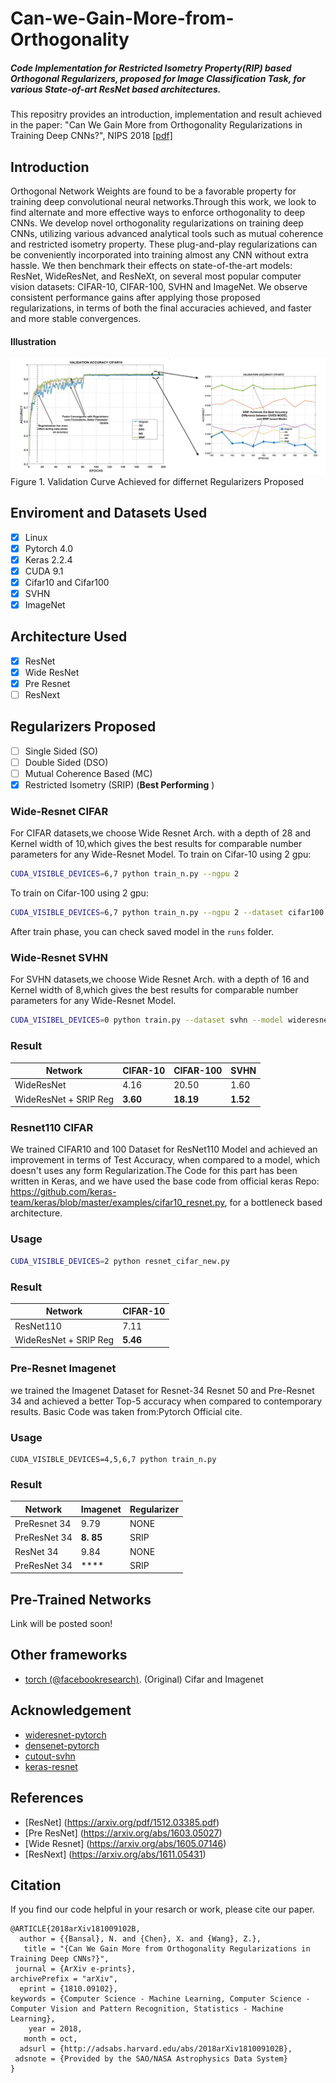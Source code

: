 # Can-we-Gain-More-from-Orthogonality
##### Code Implementation for Restricted Isometry Property(RIP) based Orthogonal Regularizers, proposed for Image Classification Task, for various State-of-art ResNet based architectures.

This repositry provides an introduction, implementation and result achieved in the paper:
"Can We Gain More from Orthogonality Regularizations in Training Deep CNNs?", NIPS 2018 [[pdf]](https://arxiv.org/abs/1810.09102) 

## Introduction
Orthogonal Network Weights are found to be a favorable property for training deep convolutional neural networks.Through this work, we look to find alternate and more effective  ways to enforce orthogonality to deep CNNs. We develop novel orthogonality regularizations on training deep CNNs, utilizing various advanced analytical tools such as mutual coherence and restricted isometry property. These plug-and-play regularizations can be conveniently incorporated into training almost any CNN without extra hassle. We then benchmark their effects on state-of-the-art models: ResNet, WideResNet, and ResNeXt, on several most popular computer vision datasets: CIFAR-10, CIFAR-100, SVHN and ImageNet. We observe consistent performance gains after applying those proposed regularizations, in terms of both the final accuracies achieved, and faster and more stable convergences. 

#### Illustration
![Can-we-Gain-More-from-Orthogonality](/FIGS/final_resnet_cifar10f.PNG)
Figure 1. Validation Curve Achieved for differnet Regularizers Proposed

## Enviroment and Datasets Used
- [x] Linux
- [x] Pytorch 4.0
- [x] Keras 2.2.4
- [x] CUDA 9.1
- [x] Cifar10 and Cifar100
- [x] SVHN
- [x] ImageNet

## Architecture Used
- [x] ResNet
- [x] Wide ResNet
- [x] Pre Resnet
- [ ] ResNext

## Regularizers Proposed 
- [ ] Single Sided (SO)
- [ ] Double Sided (DSO)
- [ ] Mutual Coherence Based (MC)
- [x] Restricted Isometry (SRIP) (**Best Performing** )

### Wide-Resnet CIFAR
For CIFAR datasets,we choose Wide Resnet Arch. with a depth of 28 and Kernel width of 10,which
gives the best results for comparable number parameters for any Wide-Resnet Model. 
To train on Cifar-10 using 2 gpu:

```bash
CUDA_VISIBLE_DEVICES=6,7 python train_n.py --ngpu 2
```

To train on Cifar-100 using 2 gpu:

```bash
CUDA_VISIBLE_DEVICES=6,7 python train_n.py --ngpu 2 --dataset cifar100
```

After train phase, you can check saved model in the ```runs``` folder.

### Wide-Resnet SVHN
For SVHN datasets,we choose Wide Resnet Arch. with a depth of 16 and Kernel width of 8,which
gives the best results for comparable number parameters for any Wide-Resnet Model. 
``` bash
CUDA_VISIBEL_DEVICES=0 python train.py --dataset svhn --model wideresnet --learning_rate 0.01 --epochs 160
```

### Result
| **Network** | **CIFAR-10** | **CIFAR-100** | **SVHN** |
| ----------- | ------------ | ------------- | -------- |
| WideResNet  | 4.16       | 20.50          | 1.60     |
| WideResNet + SRIP Reg | **3.60** | **18.19**        | **1.52** |

### Resnet110 CIFAR
We  trained CIFAR10 and 100 Dataset for ResNet110 Model and achieved an improvement in terms of Test Accuracy, when compared to a model, which doesn't uses any form Regularization.The Code for this part has been written in Keras, and we have used the base code from official keras Repo: https://github.com/keras-team/keras/blob/master/examples/cifar10_resnet.py, for a bottleneck based architecture.

### Usage
``` bash
CUDA_VISIBLE_DEVICES=2 python resnet_cifar_new.py
```

### Result
| **Network** | **CIFAR-10** | 
| ----------- | ------------ | 
| ResNet110  | 7.11    | 
| WideResNet + SRIP Reg | **5.46** | 

### Pre-Resnet Imagenet
we trained the Imagenet Dataset for Resnet-34 Resnet 50 and Pre-Resnet 34 and achieved a better Top-5 accuracy when compared to contemporary results. Basic Code was taken from:Pytorch Official cite.

### Usage
```
CUDA_VISIBLE_DEVICES=4,5,6,7 python train_n.py
```

### Result
| **Network** | **Imagenet** | **Regularizer**| 
| ----------- | ------------ | -------------- |
| PreResnet 34  | 9.79   |     NONE           |
| PreResNet 34 | **8. 85** |   SRIP           |
| ResNet 34 | 9.84 |   NONE           |
| PreResNet 34 | **** |   SRIP           |


## Pre-Trained Networks
Link will be posted soon!


## Other frameworks
* [torch (@facebookresearch)](https://github.com/szagoruyko/wide-residual-networks.). (Original) Cifar and Imagenet

## Acknowledgement
- [wideresnet-pytorch](https://github.com/xternalz/WideResNet-pytorch)
- [densenet-pytorch](https://github.com/andreasveit/densenet-pytorch)
- [cutout-svhn](https://github.com/uoguelph-mlrg/Cutout)
- [keras-resnet](https://github.com/keras-team/keras/blob/master/examples/cifar10_resnet.py)

## References
- [ResNet] (https://arxiv.org/pdf/1512.03385.pdf)
- [Pre ResNet] (https://arxiv.org/abs/1603.05027)
- [Wide Resnet] (https://arxiv.org/abs/1605.07146)
- [ResNext] (https://arxiv.org/abs/1611.05431)

## Citation
If you find our code helpful in your resarch or work, please cite our paper.
```
@ARTICLE{2018arXiv181009102B,
  author = {{Bansal}, N. and {Chen}, X. and {Wang}, Z.},
   title = "{Can We Gain More from Orthogonality Regularizations in Training Deep CNNs?}",
 journal = {ArXiv e-prints},
archivePrefix = "arXiv",
  eprint = {1810.09102},
keywords = {Computer Science - Machine Learning, Computer Science - Computer Vision and Pattern Recognition, Statistics - Machine Learning},
    year = 2018,
   month = oct,
  adsurl = {http://adsabs.harvard.edu/abs/2018arXiv181009102B},
 adsnote = {Provided by the SAO/NASA Astrophysics Data System}
}
```
